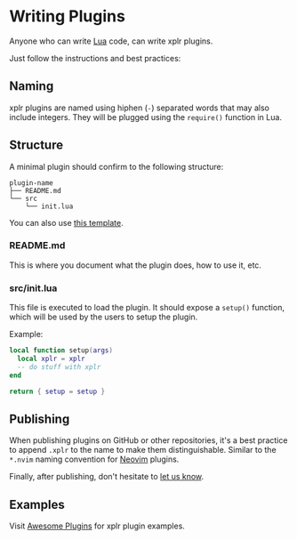 Writing Plugins
===============

Anyone who can write [Lua][1] code, can write xplr plugins.

Just follow the instructions and best practices:


Naming
------

xplr plugins are named using hiphen (`-`) separated words that may also include
integers. They will be plugged using the `require()` function in Lua.


Structure
---------

A minimal plugin should confirm to the following structure:

```
plugin-name
├── README.md
└── src
    └── init.lua
```

You can also use
[this template][2].


### README.md

This is where you document what the plugin does, how to use it, etc.

### src/init.lua

This file is executed to load the plugin. It should expose a `setup()`
function, which will be used by the users to setup the plugin.

Example:

```lua
local function setup(args)
  local xplr = xplr
  -- do stuff with xplr
end

return { setup = setup }
```

Publishing
----------

When publishing plugins on GitHub or other repositories, it's a best practice
to append `.xplr` to the name to make them distinguishable. Similar to the
`*.nvim` naming convention for [Neovim][3] plugins.

Finally, after publishing, don't hesitate to
[let us know][4].


Examples
--------

Visit [Awesome Plugins][5] for xplr plugin examples.


[1]:https://www.lua.org
[2]:https://github.com/sayanarijit/plugin-template1.xplr
[3]:https://neovim.io
[4]:https://github.com/sayanarijit/xplr/discussions/categories/show-and-tell
[5]:awesome-plugins.md